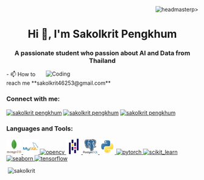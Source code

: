 <p align="right"> <img src="https://scontent.fbkk22-1.fna.fbcdn.net/v/t39.30808-6/287510690_3214646732150399_7615935849502272409_n.jpg?_nc_cat=101&ccb=1-7&_nc_sid=cc71e4&_nc_eui2=AeFauPeL4Mjg9jnbceYziDypYBV7pztFhkJgFXunO0WGQsKU0Xfa91tgb1gsJnwCydVerhQjsRP9bR_RWRvNe4Ef&_nc_ohc=TSxd1_kXyQkQ7kNvgF58hVM&_nc_oc=Adjmazx6N8vXN1za_Y5v3_T-xKmy8jGg-3decboyFKlTgfGYYSNhOD77OYbV19TxLAM&_nc_zt=23&_nc_ht=scontent.fbkk22-1.fna&_nc_gid=AF7lTJ_QCF9xjUj0MVikxUb&oh=00_AYCxsFfJWLdU5tdCm0j8AYGGT_yw1r8u3xl5NzUCgmOBWg&oe=67BA3E93" alt="headmaster"></alt>p> 
<h1 align="center">Hi 👋, I'm Sakolkrit Pengkhum</h1>
<h3 align="center">A passionate student who passion about AI and Data from Thailand</h3>
<img align= "right" alt="Coding" width="400" src="https://media.tenor.com/_DOBjnGspYAAAAAC/code-coding.gif"> 
- 📫 How to reach me **sakolkrit46253@gmail.com**

<h3 align="left">Connect with me:</h3>
<p align="left">
<a href="https://www.linkedin.com/in/sakolkrit-pengkhum-066809211/" target="blank"><img align="center" src="https://raw.githubusercontent.com/rahuldkjain/github-profile-readme-generator/master/src/images/icons/Social/linked-in-alt.svg" alt="sakolkrit pengkhum" height="30" width="40" /></a>
<a href="https://kaggle.com/sakolkritpengkhum" target="blank"><img align="center" src="https://raw.githubusercontent.com/rahuldkjain/github-profile-readme-generator/master/src/images/icons/Social/kaggle.svg" alt="sakolkrit pengkhum" height="30" width="40" /></a>
<a href="https://www.facebook.com/profile.php?id=100008153107401" target="blank"><img align="center" src="https://raw.githubusercontent.com/rahuldkjain/github-profile-readme-generator/master/src/images/icons/Social/facebook.svg" alt="sakolkrit pengkhum" height="30" width="40" /></a>
</p>

<h3 align="left">Languages and Tools:</h3>
<p align="left"> <a href="https://www.mongodb.com/" target="_blank" rel="noreferrer"> <img src="https://raw.githubusercontent.com/devicons/devicon/master/icons/mongodb/mongodb-original-wordmark.svg" alt="mongodb" width="40" height="40"/> </a> <a href="https://www.mysql.com/" target="_blank" rel="noreferrer"> <img src="https://raw.githubusercontent.com/devicons/devicon/master/icons/mysql/mysql-original-wordmark.svg" alt="mysql" width="40" height="40"/> </a> <a href="https://opencv.org/" target="_blank" rel="noreferrer"> <img src="https://www.vectorlogo.zone/logos/opencv/opencv-icon.svg" alt="opencv" width="40" height="40"/> </a> <a href="https://pandas.pydata.org/" target="_blank" rel="noreferrer"> <img src="https://raw.githubusercontent.com/devicons/devicon/2ae2a900d2f041da66e950e4d48052658d850630/icons/pandas/pandas-original.svg" alt="pandas" width="40" height="40"/> </a> <a href="https://www.postgresql.org" target="_blank" rel="noreferrer"> <img src="https://raw.githubusercontent.com/devicons/devicon/master/icons/postgresql/postgresql-original-wordmark.svg" alt="postgresql" width="40" height="40"/> </a> <a href="https://www.python.org" target="_blank" rel="noreferrer"> <img src="https://raw.githubusercontent.com/devicons/devicon/master/icons/python/python-original.svg" alt="python" width="40" height="40"/> </a> <a href="https://pytorch.org/" target="_blank" rel="noreferrer"> <img src="https://www.vectorlogo.zone/logos/pytorch/pytorch-icon.svg" alt="pytorch" width="40" height="40"/> </a> <a href="https://scikit-learn.org/" target="_blank" rel="noreferrer"> <img src="https://upload.wikimedia.org/wikipedia/commons/0/05/Scikit_learn_logo_small.svg" alt="scikit_learn" width="40" height="40"/> </a> <a href="https://seaborn.pydata.org/" target="_blank" rel="noreferrer"> <img src="https://seaborn.pydata.org/_images/logo-mark-lightbg.svg" alt="seaborn" width="40" height="40"/> </a> <a href="https://www.tensorflow.org" target="_blank" rel="noreferrer"> <img src="https://www.vectorlogo.zone/logos/tensorflow/tensorflow-icon.svg" alt="tensorflow" width="40" height="40"/> </a> </p>

<p>&nbsp;<img align="center" src="https://github-readme-stats.vercel.app/api?username=sakolkrit&show_icons=true&locale=en" alt="sakolkrit" /></p>
